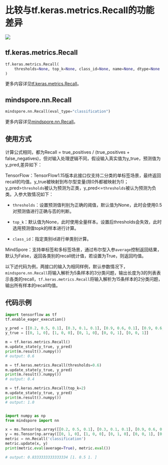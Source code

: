 # 比较与tf.keras.metrics.Recall的功能差异

<a href="https://gitee.com/mindspore/docs/blob/r1.10/docs/mindspore/source_zh_cn/note/api_mapping/tensorflow_diff/metricRecall.md" target="_blank"><img src="https://mindspore-website.obs.cn-north-4.myhuaweicloud.com/website-images/r1.9/resource/_static/logo_source.png"></a>

## tf.keras.metrics.Recall

```python
tf.keras.metrics.Recall(
    thresholds=None, top_k=None, class_id=None, name=None, dtype=None
)
```

更多内容详见[tf.keras.metrics.Recall](https://www.tensorflow.org/versions/r1.15/api_docs/python/tf/keras/metrics/Recall)。

## mindspore.nn.Recall

```python
mindspore.nn.Recall(eval_type="classification")
```

更多内容详见[mindspore.nn.Recall](https://www.mindspore.cn/docs/zh-CN/r1.10/api_python/nn/mindspore.nn.Recall.html#mindspore.nn.Recall)。

## 使用方式

计算公式相同，都为Recall = true_positives / (true_positives + false_negatives)，但对输入处理逻辑不同，假设输入真实值为y_true，预测值为y_pred,差异如下：

TensorFlow：TensorFlow1.15版本此接口仅支持二分类的单标签场景，最终返回recall的均值。y_true被映射到布尔型变量(除0外都被映射为1)；y_pred>`thresholds`被认为预测为正类，y_pred<=`thresholds`被认为预测为负类。入参大致情况如下：

- `thresholds`：设置预测值判别为正确的阈值，默认值为None，此时会使用0.5对预测值进行正确与否的判断。

- `top_k`：默认值为None，此时使用全量样本。设置后thresholds会失效，此时选用预测值topk的样本进行计算。

- `class_id`：指定类别id进行单类别计算。

MindSpore：支持单标签和多标签场景，通过布尔型入参`average`控制返回结果，默认为False，返回各类别的recall统计值，若设置为True，则返回均值。

以下述代码为例，两接口的输入为相同样例，默认参数情况下，`mindspore.nn.Recall`将输入解析为5条样本的3分类问题，输出长度为3的列表表示各类的recall，`tf.keras.metrics.Recall`将输入解析为15条样本的2分类问题，输出所有样本的recall均值。

## 代码示例

```python
import tensorflow as tf
tf.enable_eager_execution()

y_pred = [[0.2, 0.5, 0.1], [0.3, 0.1, 0.1], [0.9, 0.6, 0.1], [0.9, 0.6, 0.97], [0.2, 0.6, 0.8]]
y_true = [[0, 1, 0], [1, 0, 0], [0, 1, 0], [0, 0, 1], [0, 0, 1]]

m = tf.keras.metrics.Recall()
m.update_state(y_true, y_pred)
print(m.result().numpy())
# output: 0.6

m = tf.keras.metrics.Recall(thresholds=0.6)
m.update_state(y_true, y_pred)
print(m.result().numpy())
# output: 0.4

m = tf.keras.metrics.Recall(top_k=2)
m.update_state(y_true, y_pred)
print(m.result().numpy())
# output: 1.0


import numpy as np
from mindspore import nn

x = ms.Tensor(np.array([[0.2, 0.5, 0.1], [0.3, 0.1, 0.1], [0.9, 0.6, 0.1], [0.9, 0.6, 0.97], [0.2, 0.6, 0.8]]))
y = ms.Tensor(np.array([[0, 1, 0], [1, 0, 0], [0, 1, 0], [0, 0, 1], [0, 0, 1]]))
metric = nn.Recall('classification')
metric.update(x, y)
print(metric.eval(average=True), metric.eval())

# output: 0.8333333333333334 [1. 0.5 1. ]
```
